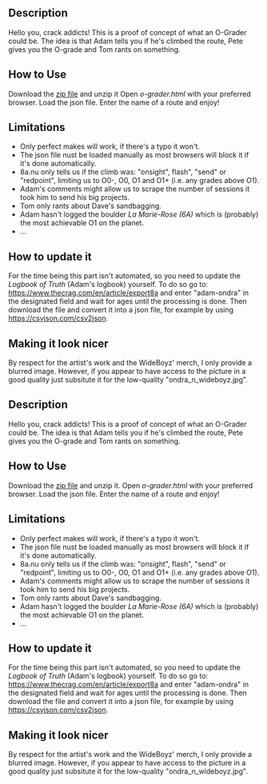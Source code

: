 ## Description
Hello you, crack addicts! This is a proof of concept of what an O-Grader could be. The idea is that Adam tells you if he's climbed the route, Pete gives you the O-grade and Tom rants on something.

## How to Use
Download the [zip file](https://github.com/climberscrack/The-O-Grader/archive/refs/heads/main.zip) and unzip it Open *o-grader.html* with your preferred browser. Load the json file. Enter the name of a route and enjoy!

## Limitations
- Only perfect makes will work, if there's a typo it won't.
- The json file nust be loaded manually as most browsers will block it if it's done automatically.
- 8a.nu only tells us if the climb was: "onsight", flash", "send" or "redpoint", limiting us to O0-, O0, O1 and O1+ (i.e. any grades above O1).
- Adam's comments might allow us to scrape the number of sessions it took him to send his big projects.
- Tom only rants about Dave's sandbagging.
- Adam hasn't logged the boulder *La Marie-Rose (6A)* which is (probably) the most achievable O1 on the planet.
- ...

## How to update it
For the time being this part isn't automated, so you need to update the *Logbook of Truth* (Adam's logbook) yourself. To do so go to: https://www.thecrag.com/en/article/export8a and enter "adam-ondra" in the designated field and wait for ages until the processing is done. Then download the file and convert it into a json file, for example by using https://csvjson.com/csv2json.

## Making it look nicer
By respect for the artist's work and the WideBoyz' merch, I only provide a blurred image. However, if you appear to have access to the picture in a good quality just subsitute it for the low-quality "ondra_n_wideboyz.jpg".
## Description
Hello you, crack addicts! This is a proof of concept of what an O-Grader could be. The idea is that Adam tells you if he's climbed the route, Pete gives you the O-grade and Tom rants on something.

## How to Use
Download the [zip file](https://github.com/climberscrack/The-O-Grader/archive/refs/heads/main.zip) and unzip it. Open *o-grader.html* with your preferred browser. Load the json file. Enter the name of a route and enjoy!

## Limitations
- Only perfect makes will work, if there's a typo it won't.
- The json file nust be loaded manually as most browsers will block it if it's done automatically.
- 8a.nu only tells us if the climb was: "onsight", flash", "send" or "redpoint", limiting us to O0-, O0, O1 and O1+ (i.e. any grades above O1).
- Adam's comments might allow us to scrape the number of sessions it took him to send his big projects.
- Tom only rants about Dave's sandbagging.
- Adam hasn't logged the boulder *La Marie-Rose (6A)* which is (probably) the most achievable O1 on the planet.
- ...

## How to update it
For the time being this part isn't automated, so you need to update the *Logbook of Truth* (Adam's logbook) yourself. To do so go to: https://www.thecrag.com/en/article/export8a and enter "adam-ondra" in the designated field and wait for ages until the processing is done. Then download the file and convert it into a json file, for example by using https://csvjson.com/csv2json.

## Making it look nicer
By respect for the artist's work and the WideBoyz' merch, I only provide a blurred image. However, if you appear to have access to the picture in a good quality just subsitute it for the low-quality "ondra_n_wideboyz.jpg".
